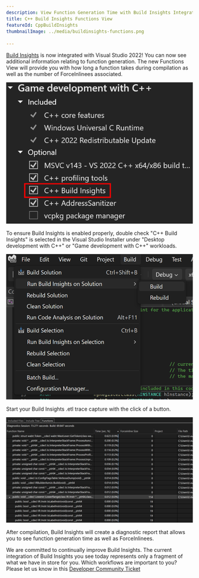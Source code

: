 ```yaml
---
description: View Function Generation Time with Build Insights Integration
title: C++ Build Insights Functions View
featureId: CppBuildInsights
thumbnailImage: ../media/buildinsights-functions.png

---
```


[Build Insights](https://devblogs.microsoft.com/cppblog/introducing-c-build-insights/) is now integrated with Visual Studio 2022! You can now see additional information relating to function generation. The new Functions View will provide you with how long a function takes during compilation as well as the number of ForceInlinees associated.

![Build Insights Component](../media/buildinsights-component.png "Build Insights Component")

To ensure Build Insights is enabled properly, double check "C++ Build Insights" is selected in the Visual Studio Installer under "Desktop development with C++" or "Game development with C++" workloads.

![Build Insights Menu](../media/buildinsights-menu.png "Build Insights Menu")

Start your Build Insights .etl trace capture with the click of a button. 

![Build Insights Example](../media/buildinsights-functions.png "Build Insights Example")

After compilation, Build Insights will create a diagnostic report that allows you to see function generation time as well as ForceInlinees.

We are committed to continually improve Build Insights. The current integration of Build Insights you see today represents only a fragment of what we have in store for you. Which workflows are important to you? Please let us know in this [Developer Community Ticket](https://developercommunity.visualstudio.com/t/Have-full-integration-of-Build-Insights/810960)
